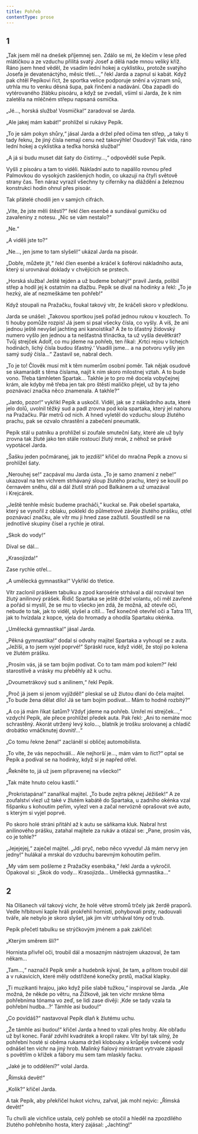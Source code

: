 ```yaml
---
title: Pohřeb
contentType: prose
---
```


<section>

## 1

„Tak jsem měl na dnešek příjemnej sen. Zdálo se mi, že klečím v lese před mlátičkou a ze vzduchu přilítá svatý Josef a dělá nade mnou veliký kříž. Ráno jsem hned věděl, že vsadím lední hokej a cyklistiku, protože svatýho Josefa je devatenáctýho, měsíc třetí…,“ řekl Jarda a zapnul si kabát. Když pak chtěl Pepíkovi říct, že sportka velice podporuje snění a význam snů, utrhla mu to venku děsná šupa, pak řinčení a nadávání. Oba zapadli do vytérovaného žlábku pisoáru, a když se zvedali, všiml si Jarda, že k nim zaletěla na mléčném střepu napsaná osmička.

„Jé…, horská služba! Vosmička!“ zaradoval se Jarda.

„Ale jakej mám kabát!“ prohlížel si rukávy Pepík.

„To je sám pokyn shůry,“ jásal Jarda a držel před očima ten střep, „a taky ti tady řeknu, že jiný čísla nemají cenu než takovýhle! Osudový! Tak vida, ráno lední hokej a cyklistika a teďka horská služba!“

„A já si budu muset dát šaty do čistírny…,“ odpověděl suše Pepík.

Vyšli z pisoáru a tam to viděli. Nákladní auto to napálilo rovnou před Palmovkou do vysokých zasklených hodin, co ukazují na čtyři světově strany čas. Ten náraz vyrazil všechny ty ciferníky na dláždění a železnou konstrukci hodin ohnul přes pisoár.

Tak přátelé chodili jen v samých cifrách.

„Víte, že jste měli štěstí?“ řekl člen esenbé a sundával gumičku od zavařeniny z notesu. „Nic se vám nestalo?“

„Ne.“

„A viděli jste to?“

„Ne…, jen jsme to tam slyšeli!“ ukázal Jarda na pisoár.

„Dobře, můžete jít,“ řekl člen esenbé a kráčel k šoférovi nákladního auta, který si urovnával doklady v chvějících se prstech.

„Horská služba! Ještě tejden a už budeme bohatý!“ pravil Jarda, políbil střep a hodil jej k ostatním na dlažbu. Pepík se díval na hodinky a řekl: „To je hezký, ale ať nezmeškáme ten pohřeb!“

Když stoupali na Pražačku, foukal takový vítr, že kráčeli skoro v předklonu.

Jarda se unášel: „Takovou sportkou jseš pořád jednou rukou v kouzlech. To ti houby pomůže rozpis! Já jsem si psal všecky čísla, co vyšly. A víš, že ani jednou ještě nevyšel jachting ani kanoistika? A že to šťastný židovský numero vyšlo jen jednou a ta nešťastná třináctka, ta už vyšla devětkrát? Tvůj strejček Adolf, co mu jdeme na pohřeb, ten říkal: ‚Krtci rejou v lichejch hodinách, lichý čísla budou šťastný.‘ Vsadili jsme… a na potvoru vyšly jen samý sudý čísla…“ Zastavil se, nabral dech.

„To je to! Člověk musí mít k těm numerům osobní poměr. Tak nějak osudově se skamarádit s těma číslama, najít k nim skoro milostnej vztah. A to bude vono. Třeba támhleten Spartak… Takhle je to pro mě docela vobyčejnej krám, ale kdyby mě třeba jen tak pro štěstí maličko přejel, už by ta jeho poznávací značka něco znamenala. A takhle?“

„Jardo, pozor!“ vykřikl Pepík a uskočil. Viděl, jak se z nákladního auta, které jelo dolů, uvolnil těžký sud a padl zrovna pod kola spartaka, který jel nahoru na Pražačku. Pár metrů od nich. A hned vyletěl do vzduchu sloup žlutého prachu, pak se ozvalo chrastění a zabečení pneumatik.

Pepík stál u patníku a prohlížel si zoufale smuteční šaty, které ale už byly zrovna tak žluté jako ten stále rostoucí žlutý mrak, z něhož se právě vypotácel Jarda.

„Šašku jeden počmáranej, jak to jezdíš!“ křičel do mračna Pepík a znovu si prohlížel šaty.

„Nerouhej se!“ zacpával mu Jarda ústa. „To je samo znamení z nebe!“ ukazoval na ten vichrem strhávaný sloup žlutého prachu, který se koulil po černavém sněhu, dál a dál žlutil stráň pod Balkánem a už umazával i Krejcárek.

„Ještě tenhle měsíc budeme pracháči,“ kuckal se. Pak obešel spartaka, který se vynořil z oblaku, poklekl do půlmetrové závěje žlutého prášku, otřel poznávací značku, ale vítr mu ji hned zase zažlutil. Soustředil se na jednotlivé skupiny čísel a rychle je otíral.

„Skok do vody!“

Díval se dál…

„Krasojízda!“

Zase rychle otřel…

„A umělecká gymnastika!“ Vykřikl do třetice.

Vítr zaclonil práškem tabulku a zpod karosérie strhával a dál rozvával ten žlutý anilinový prášek. Řidič Spartaka se ještě držel volantu, oči měl zavřené a pořád si myslil, že se mu to všecko jen zdá, že možná, až otevře oči, nebude to tak, jak to viděl, slyšel a cítil… Teď konečně otevřel oči a Tatra 111, jak to hvízdala z kopce, vjela do hromady a ohodila Spartaku okénka.

„Umělecká gymnastika!“ jásal Jarda.

„Pěkná gymnastika!“ dodal si odvahy majitel Spartaka a vyhoupl se z auta. „Ježíši, a to jsem vyjel poprvé!“ Spráskl ruce, když viděl, že stojí po kolena ve žlutém prášku.

„Prosím vás, já se tam bojím podívat. Co to tam mám pod kolem?“ řekl starostlivě a vrásky mu přeběhly až k uchu.

„Dvoumetrákový sud s anilinem,“ řekl Pepík.

„Proč já jsem si jenom vyjížděl!“ pleskal se už žlutou dlaní do čela majitel. „To bude žena dělat dílo! Já se tam bojím podívat… Mám to hodně rozbitý?“

„A co já mám říkat šatům? Vždyť jdeme na pohřeb. Umřel mi strejček…,“ vzdychl Pepík, ale přece prohlížel předek auta. Pak řekl: „Ani to nemáte moc schrastěný. Akorát utržený levý kolo…, blatník je trošku srolovanej a chladič drobátko vmáčknutej do­vnitř…“

„Co tomu řekne žena!“ zacláněl si obličej automobilista.

„To víte, že vás nepochválí… Ale nejhorší je…, mám vám to říct?“ optal se Pepík a podíval se na hodinky, když si je napřed otřel.

„Řekněte to, já už jsem připravenej na všecko!“

„Tak máte hnuto celou kastlí.“

„Prokristapána!“ zanaříkal majitel. „To bude zejtra pěknej Jéžišek!“ A ze zoufalství vlezl už také v žlutém kabátě do Spartaka, u zadního okénka vzal fišpanku s kohoutím peřím, vylezl ven a začal nervózně oprašovat své auto, s kterým si vyjel poprvé.

Po skoro holé stráni přitáhl až k autu se sáňkama kluk. Nabral hrst anilinového prášku, zatahal majitele za rukáv a otázal se: „Pane, prosím vás, co je tohle?“

„Jejejejej,“ zaječel majitel. „Jdi pryč, nebo něco vyvedu! Já mám nervy jen jedny!“ hulákal a mrskal do vzduchu barevným kohoutím peřím.

„My vám sem pošleme z Pražačky esenbáka,“ řekl Jarda a vykročil. Opakoval si: „Skok do vody… Krasojízda… Umělecká gymnastika…“

## 2

Na Olšanech vál takový vichr, že holé větve stromů trčely jak žerdě praporů. Vedle hřbitovní kaple hráli prokřehlí hornisti, pohybovali prsty, nadouvali tváře, ale nebylo je skoro slyšet, jak jim vítr utrhával tóny od trub.

Pepík přečetl tabulku se strýčkovým jménem a pak zakřičel:

„Kterým směrem šli?“

Hornista přivřel oči, troubil dál a mosazným nástrojem ukazoval, že tam někam…

„Tam…,“ naznačil Pepík směr a hudebník kýval, že tam, a přitom troubil dál a v rukavicích, které měly odstřižené konečky prstů, mačkal klapky.

„Ti muzikanti hrajou, jako když píše slabě tužkou,“ inspiroval se Jarda. „Ale možná, že někde po větru, na Žižkově, jak ten vichr mrskne těma pohřebníma tónama vo zeď, se lidi zase divěji: ‚Kde se tady vzala ta pohřební hudba…?‘ Támhle asi budou!“

„Co povídáš?“ nastavoval Pepík dlaň k žlutému uchu.

„Že támhle asi budou!“ křičel Jarda a hned to vzali přes hroby. Ale obřadu už byl konec. Farář zdvihl kvadrátek a kropil rakev. Vítr byl tak silný, že pohřební hosté si oběma rukama drželi klobouky a krůpěje svěcené vody odnášel ten vichr na jiný hrob. Malinký fialový ministrant vytrvale zápasil s povětřím o křížek a fábory mu sem tam mlaskly facku.

„Jaké je to oddělení?“ volal Jarda.

„Římská devět!“

„Kolik?“ křičel Jarda.

A tak Pepík, aby překřičel hukot vichru, zařval, jak mohl nejvíc: „Římská devět!“

Tu chvíli ale vichřice ustala, celý pohřeb se otočil a hleděl na zpozdilého žlutého pohřebního hosta, který zajásal: „Jachting!“

</section>
